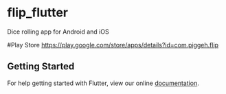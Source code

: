 # flip_flutter

Dice rolling app for Android and iOS

#Play Store
https://play.google.com/store/apps/details?id=com.piggeh.flip

## Getting Started

For help getting started with Flutter, view our online
[documentation](http://flutter.io/).
